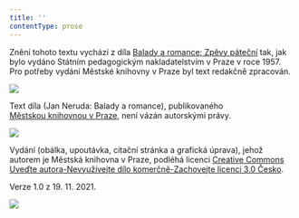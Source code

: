 ```yaml
---
title: ''
contentType: prose
---
```


Znění tohoto textu vychází z díla [Balady a romance; Zpěvy páteční](https://aleph.nkp.cz/F/?func=direct&doc_number=000682196&local_base=NKC) tak, jak bylo vydáno Státním pedagogickým nakladatelstvím v Praze v roce 1957. Pro potřeby vydání Městské knihovny v Praze byl text redakčně zpracován.

![](../Images/image003.jpg)

Text díla (Jan Neruda: Balady a romance), publikovaného [Městskou knihovnou v Praze](https://www.mlp.cz/cz/), není vázán autorskými právy.

![](../Images/image001.jpg)

Vydání (obálka, upoutávka, citační stránka a grafická úprava), jehož autorem je Městská knihovna v Praze, podléhá licenci [Creative Commons Uveďte autora-Nevyužívejte dílo komerčně-Zachovejte licenci 3.0 Česko](https://creativecommons.org/licenses/by-nc-sa/3.0/cz/).

Verze 1.0 z 19. 11. 2021.

  

![](../Images/image004.jpg)
